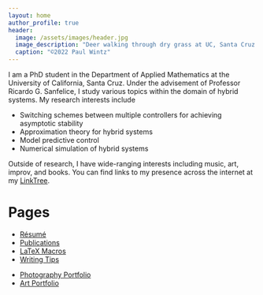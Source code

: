 ```yaml
---
layout: home
author_profile: true
header:
  image: /assets/images/header.jpg
  image_description: "Deer walking through dry grass at UC, Santa Cruz."
  caption: "©2022 Paul Wintz"
---
```


<!-- # About -->

I am a PhD student in the Department of Applied Mathematics at the University of California, Santa Cruz. Under the advisement of Professor Ricardo G. Sanfelice, I study various topics within the domain of hybrid systems. My research interests include 
- Switching schemes between multiple controllers for achieving asymptotic stability
- Approximation theory for hybrid systems
- Model predictive control
- Numerical simulation of hybrid systems

Outside of research, I have wide-ranging interests including music, art, improv, and books. You can find links to my presence across the internet at my [LinkTree](https://linktr.ee/paulwintz). 

# Pages
- [Résumé](/resume)
- [Publications](/publications)
- [LaTeX Macros](/latex-macros/)
- [Writing Tips](/writing-tips/)
<!-- - [Music](/music) -->
- [Photography Portfolio](/photography/)
- [Art Portfolio](/art/)